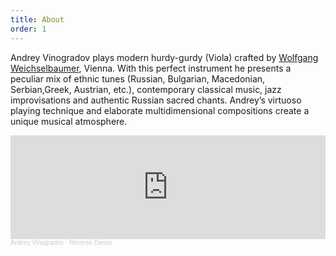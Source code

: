 ```yaml
---
title: About
order: 1
---
```


Andrey Vinogradov plays modern hurdy-gurdy (Viola) crafted by <a href="http://www.weichselbaumer.cc">Wolfgang Weichselbaumer</a>, Vienna. With this perfect instrument he presents a peculiar mix of ethnic tunes (Russian, Bulgarian, Macedonian, Serbian,Greek, Austrian, etc.), contemporary classical music, jazz improvisations and authentic Russian sacred chants. Andrey’s virtuoso playing technique and elaborate multidimensional compositions create a unique musical atmosphere.

<iframe width="100%" height="166" scrolling="no" frameborder="no" allow="autoplay" src="https://w.soundcloud.com/player/?url=https%3A//api.soundcloud.com/tracks/754491877&color=%23ff5500&auto_play=false&hide_related=false&show_comments=true&show_user=true&show_reposts=false&show_teaser=true"></iframe><div style="font-size: 10px; color: #cccccc;line-break: anywhere;word-break: normal;overflow: hidden;white-space: nowrap;text-overflow: ellipsis; font-family: Interstate,Lucida Grande,Lucida Sans Unicode,Lucida Sans,Garuda,Verdana,Tahoma,sans-serif;font-weight: 100;"><a href="https://soundcloud.com/andrey-vinogradov-2" title="Andrey Vinogradov" target="_blank" style="color: #cccccc; text-decoration: none;">Andrey Vinogradov</a> · <a href="https://soundcloud.com/andrey-vinogradov-2/reverse-dance" title="Reverse Dance" target="_blank" style="color: #cccccc; text-decoration: none;">Reverse Dance</a></div>
